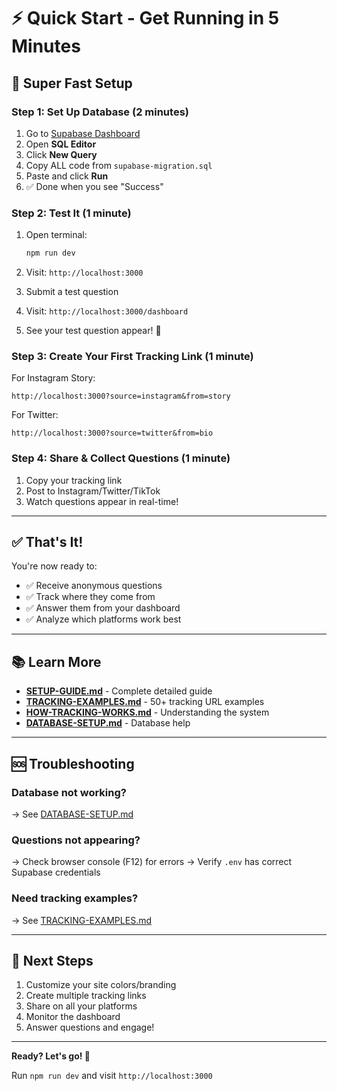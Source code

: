 # ⚡ Quick Start - Get Running in 5 Minutes

## 🚀 Super Fast Setup

### Step 1: Set Up Database (2 minutes)

1. Go to [Supabase Dashboard](https://supabase.com/dashboard)
2. Open **SQL Editor**
3. Click **New Query**
4. Copy ALL code from `supabase-migration.sql`
5. Paste and click **Run**
6. ✅ Done when you see "Success"

### Step 2: Test It (1 minute)

1. Open terminal:
   ```bash
   npm run dev
   ```

2. Visit: `http://localhost:3000`

3. Submit a test question

4. Visit: `http://localhost:3000/dashboard`

5. See your test question appear! 🎉

### Step 3: Create Your First Tracking Link (1 minute)

For Instagram Story:
```
http://localhost:3000?source=instagram&from=story
```

For Twitter:
```
http://localhost:3000?source=twitter&from=bio
```

### Step 4: Share & Collect Questions (1 minute)

1. Copy your tracking link
2. Post to Instagram/Twitter/TikTok
3. Watch questions appear in real-time!

---

## ✅ That's It!

You're now ready to:
- ✅ Receive anonymous questions
- ✅ Track where they come from
- ✅ Answer them from your dashboard
- ✅ Analyze which platforms work best

---

## 📚 Learn More

- **[SETUP-GUIDE.md](SETUP-GUIDE.md)** - Complete detailed guide
- **[TRACKING-EXAMPLES.md](TRACKING-EXAMPLES.md)** - 50+ tracking URL examples
- **[HOW-TRACKING-WORKS.md](HOW-TRACKING-WORKS.md)** - Understanding the system
- **[DATABASE-SETUP.md](DATABASE-SETUP.md)** - Database help

---

## 🆘 Troubleshooting

### Database not working?
→ See [DATABASE-SETUP.md](DATABASE-SETUP.md)

### Questions not appearing?
→ Check browser console (F12) for errors
→ Verify `.env` has correct Supabase credentials

### Need tracking examples?
→ See [TRACKING-EXAMPLES.md](TRACKING-EXAMPLES.md)

---

## 🎯 Next Steps

1. Customize your site colors/branding
2. Create multiple tracking links
3. Share on all your platforms
4. Monitor the dashboard
5. Answer questions and engage!

---

**Ready? Let's go! 🚀**

Run `npm run dev` and visit `http://localhost:3000`
